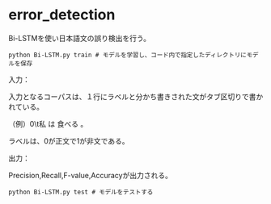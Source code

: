 # error_detection
Bi-LSTMを使い日本語文の誤り検出を行う。

```
python Bi-LSTM.py train # モデルを学習し、コード内で指定したディレクトリにモデルを保存
```

入力：

入力となるコーパスは、１行にラベルと分かち書きされた文がタブ区切りで書かれている。

（例）0\t私 は 食べる 。


ラベルは、0が正文で1が非文である。

出力：

Precision,Recall,F-value,Accuracyが出力される。


```
python Bi-LSTM.py test # モデルをテストする
```
